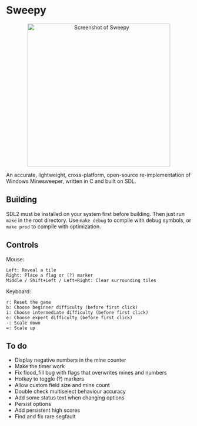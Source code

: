 # Sweepy

<p align="center">
  <img width="388" src="https://i.imgur.com/Fs0Xy3H.png" alt="Screenshot of Sweepy" />
</p>

An accurate, lightweight, cross-platform, open-source re-implementation of Windows Minesweeper, written in C and built on SDL.

## Building

SDL2 must be installed on your system first before building. Then just run `make` in the root directory. Use `make debug` to compile with debug symbols, or `make prod` to compile with optimization.

## Controls
Mouse:
```
Left: Reveal a tile
Right: Place a flag or (?) marker
Middle / Shift+Left / Left+Right: Clear surrounding tiles
```
Keyboard:
```
r: Reset the game
b: Choose beginner difficulty (before first click)
i: Choose intermediate difficulty (before first click)
e: Choose expert difficulty (before first click)
-: Scale down
=: Scale up
```

## To do
* Display negative numbers in the mine counter
* Make the timer work
* Fix flood_fill bug with flags that overwrites mines and numbers
* Hotkey to toggle (?) markers
* Allow custom field size and mine count
* Double check multiselect behaviour accuracy
* Add some status text when changing options
* Persist options
* Add persistent high scores
* Find and fix rare segfault
